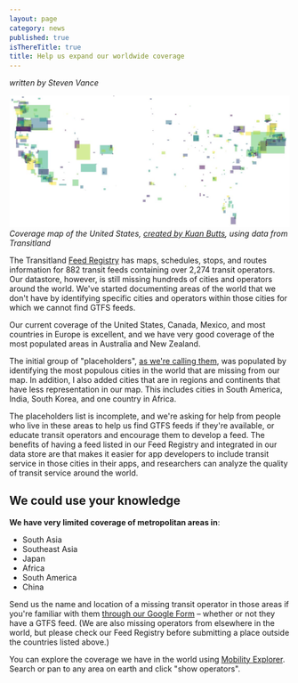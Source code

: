```yaml
---
layout: page
category: news
published: true
isThereTitle: true
title: Help us expand our worldwide coverage
---
```


*written by Steven Vance*

![Coverage map for the United States, by Kuan Butts](/images/placeholders/united_states_coverage_map_kuan_butts.jpg "Coverage map for the United States, by Kuan Butts")
*Coverage map of the United States, [created by Kuan Butts](https://twitter.com/buttsmeister/status/913445125396639744), using data from Transitland*

The Transitland [Feed Registry](https://transit.land/feed-registry/) has maps, schedules, stops, and routes information for 882 transit feeds containing over 2,274 transit operators. Our datastore, however, is still missing hundreds of cities and operators around the world. We've started documenting areas of the world that we don't have by identifying specific cities and operators within those cities for which we cannot find GTFS feeds. 

Our current coverage of the United States, Canada, Mexico, and most countries in Europe is excellent, and we have very good coverage of the most populated areas in Australia and New Zealand. 

The initial group of "placeholders", [as we're calling them](https://github.com/transitland/transitland/issues/261), was populated by identifying the most populous cities in the world that are missing from our map. In addition, I also added cities that are in regions and continents that have less representation in our map. This includes cities in South America, India, South Korea, and one country in Africa. 

The placeholders list is incomplete, and we're asking for help from people who live in these areas to help us find GTFS feeds if they're available, or educate transit operators and encourage them to develop a feed. The benefits of having a feed listed in our Feed Registry and integrated in our data store are that makes it easier for app developers to include transit service in those cities in their apps, and researchers can analyze the quality of transit service around the world. 

## We could use your knowledge

**We have very limited coverage of metropolitan areas in**:
- South Asia
- Southeast Asia
- Japan
- Africa
- South America
- China

Send us the name and location of a missing transit operator in those areas if you're familiar with them [through our Google Form](https://docs.google.com/forms/d/e/1FAIpQLSfMMVmGnfrlwpbZViW16bvQ99Sb1y1bRuNqKtUk_7ZEFfon1w/viewform) – whether or not they have a GTFS feed. (We are also missing operators from elsewhere in the world, but please check our Feed Registry before submitting a place outside the countries listed above.)

You can explore the coverage we have in the world using [Mobility Explorer](https://mapzen.com/mobility/explorer/). Search or pan to any area on earth and click "show operators". 